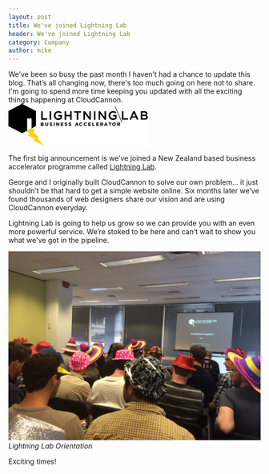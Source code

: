 ```yaml
---
layout: post
title: We've joined Lightning Lab
header: We've joined Lightning Lab
category: Company
author: mike
---
```


We’ve been so busy the past month I haven’t had a chance to update this blog. That’s all changing now, there's too much going on here not to share. I'm going to spend more time keeping you updated with all the exciting things happening at CloudCannon.
![Includes](/img/blog/lightning-lab/ll-logo.jpg)

The first big announcement is we’ve joined a New Zealand based business accelerator programme called [Lightning Lab](http://lightninglab.co.nz). 

George and I originally built CloudCannon to solve our own problem... it just shouldn’t be that hard to get a simple website online. Six months later we’ve found thousands of web designers share our vision and are using CloudCannon everyday. 

Lightning Lab is going to help us grow so we can provide you with an even more powerful service. We’re stoked to be here and can’t wait to show you what we've got in the pipeline.

![Includes](/img/blog/lightning-lab/or.jpg)
*Lightning Lab Orientation*

Exciting times!